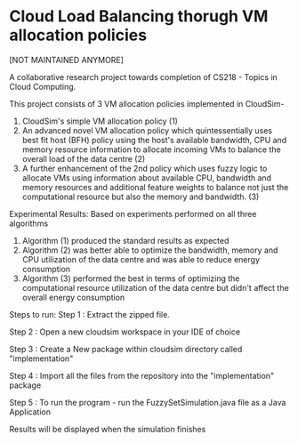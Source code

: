 # Cloud Load Balancing thorugh VM allocation policies

[NOT MAINTAINED ANYMORE]

A collaborative research project towards completion of CS218 - Topics in Cloud Computing.

This project consists of 3 VM allocation policies implemented in CloudSim-
 1. CloudSim's simple VM allocation policy (1)
 2. An advanced novel VM allocation policy which quintessentially uses best fit host (BFH) policy using the host's available 
    bandwidth, CPU and memory resource information to allocate incoming VMs to balance the overall load of the data centre (2)
 3. A further enhancement of the 2nd policy which uses fuzzy logic to allocate VMs using information about available CPU, 
    bandwidth and memory resources and additional feature weights to balance not just the computational resource but also 
    the memory and bandwidth. (3)

Experimental Results:
  Based on experiments performed on all three algorithms
  1. Algorithm (1) produced the standard results as expected
  2. Algorithm (2) was better able to optimize the bandwidth, memory and CPU utilization of the data centre and was able to 
     reduce energy consumption 
  3. Algorithm (3) performed the best in terms of optimizing the computational resource utilization of the data centre but didn't affect        the overall energy consumption 


Steps to run:
  Step 1 : Extract the zipped file.

  Step 2 : Open a new cloudsim workspace in your IDE of choice

  Step 3 : Create a New package within cloudsim directory called "implementation"

  Step 4 : Import all the files from the repository into the "implementation" package

  Step 5 : To run the program - run the FuzzySetSimulation.java file as a Java Application 

  Results will be displayed when the simulation finishes
